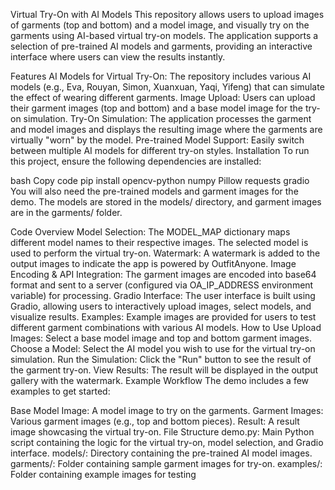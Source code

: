 Virtual Try-On with AI Models
This repository allows users to upload images of garments (top and bottom) and a model image, and visually try on the garments using AI-based virtual try-on models. The application supports a selection of pre-trained AI models and garments, providing an interactive interface where users can view the results instantly.

Features
AI Models for Virtual Try-On: The repository includes various AI models (e.g., Eva, Rouyan, Simon, Xuanxuan, Yaqi, Yifeng) that can simulate the effect of wearing different garments.
Image Upload: Users can upload their garment images (top and bottom) and a base model image for the try-on simulation.
Try-On Simulation: The application processes the garment and model images and displays the resulting image where the garments are virtually "worn" by the model.
Pre-trained Model Support: Easily switch between multiple AI models for different try-on styles.
Installation
To run this project, ensure the following dependencies are installed:

bash
Copy code
pip install opencv-python numpy Pillow requests gradio
You will also need the pre-trained models and garment images for the demo. The models are stored in the models/ directory, and garment images are in the garments/ folder.

Code Overview
Model Selection: The MODEL_MAP dictionary maps different model names to their respective images. The selected model is used to perform the virtual try-on.
Watermark: A watermark is added to the output images to indicate the app is powered by OutfitAnyone.
Image Encoding & API Integration: The garment images are encoded into base64 format and sent to a server (configured via OA_IP_ADDRESS environment variable) for processing.
Gradio Interface: The user interface is built using Gradio, allowing users to interactively upload images, select models, and visualize results.
Examples: Example images are provided for users to test different garment combinations with various AI models.
How to Use
Upload Images: Select a base model image and top and bottom garment images.
Choose a Model: Select the AI model you wish to use for the virtual try-on simulation.
Run the Simulation: Click the "Run" button to see the result of the garment try-on.
View Results: The result will be displayed in the output gallery with the watermark.
Example Workflow
The demo includes a few examples to get started:

Base Model Image: A model image to try on the garments.
Garment Images: Various garment images (e.g., top and bottom pieces).
Result: A result image showcasing the virtual try-on.
File Structure
demo.py: Main Python script containing the logic for the virtual try-on, model selection, and Gradio interface.
models/: Directory containing the pre-trained AI model images.
garments/: Folder containing sample garment images for try-on.
examples/: Folder containing example images for testing

